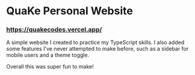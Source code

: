 # QuaKe Personal Website
### https://quakecodes.vercel.app/

A simple website I created to practice my TypeScript skills.
I also added some features I've never attempted to make before, such as a sidebar for mobile users and a theme toggle.

Overall this was super fun to make!
